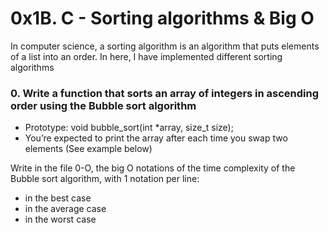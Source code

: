# 0x1B. C - Sorting algorithms & Big O

In computer science, a sorting algorithm is an algorithm that puts elements of a list into an order. In here, I have implemented different  sorting algorithms

### 0. Write a function that sorts an array of integers in ascending order using the Bubble sort algorithm

 *   Prototype: void bubble_sort(int *array, size_t size);
 *   You’re expected to print the array after each time you swap two elements (See example below)

Write in the file 0-O, the big O notations of the time complexity of the Bubble sort algorithm, with 1 notation per line:

  *  in the best case
  *  in the average case
  *  in the worst case

